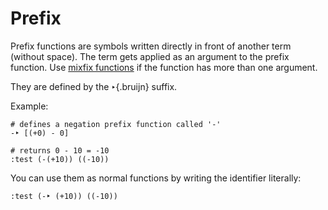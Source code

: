 # Prefix

Prefix functions are symbols written directly in front of another term
(without space). The term gets applied as an argument to the prefix
function. Use [mixfix functions](mixfix.md) if the function has more
than one argument.

They are defined by the `‣`{.bruijn} suffix.

Example:

``` bruijn
# defines a negation prefix function called '-'
-‣ [(+0) - 0]

# returns 0 - 10 = -10
:test (-(+10)) ((-10))
```

You can use them as normal functions by writing the identifier
literally:

``` bruijn
:test (-‣ (+10)) ((-10))
```
